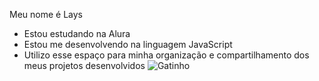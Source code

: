 Meu nome é Lays
- Estou estudando na Alura
- Estou me desenvolvendo na linguagem JavaScript
- Utilizo esse espaço para minha organização e
compartilhamento dos meus projetos desenvolvidos
![Gatinho](https://media1.tenor.com/m/r9oRpVQF1_QAAAAC/lovely-cat.gif)

